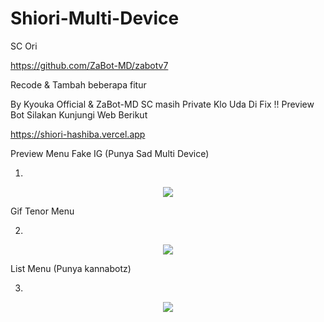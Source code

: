 # Shiori-Multi-Device
SC Ori

https://github.com/ZaBot-MD/zabotv7

Recode & Tambah beberapa fitur

By Kyouka Official &amp; ZaBot-MD SC masih Private Klo Uda Di Fix  !! Preview Bot Silakan Kunjungi Web Berikut

https://shiori-hashiba.vercel.app


Preview Menu 
Fake IG (Punya Sad Multi Device)

1)
<p align="center">
  <a href="https://github.com/Yuri-Neko"><img src="https://b.top4top.io/p_2378k1as41.jpg" /></a>
</p>


Gif Tenor Menu

2)
<p align="center">
  <a href="https://github.com/Yuri-Neko"><img src="https://c.top4top.io/p_23788crsl1.jpg" /></a>
</p>

List Menu (Punya kannabotz)

3)

<p align="center">
  <a href="https://github.com/Yuri-Neko"><img src="https://e.top4top.io/p_23789dl1f1.jpg" /></a>
</p>


